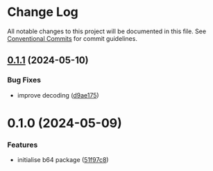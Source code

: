 # Change Log

All notable changes to this project will be documented in this file.
See [Conventional Commits](https://conventionalcommits.org) for commit guidelines.

## [0.1.1](https://github.com/lindorm-io/monorepo/compare/@lindorm/b64@0.1.0...@lindorm/b64@0.1.1) (2024-05-10)

### Bug Fixes

- improve decoding ([d9ae175](https://github.com/lindorm-io/monorepo/commit/d9ae175a4b9104f3e8ba0a79257982b423a3e71c))

# 0.1.0 (2024-05-09)

### Features

- initialise b64 package ([51f97c8](https://github.com/lindorm-io/monorepo/commit/51f97c856829a49b3ba0c0b48f5f33520acc2e8d))

